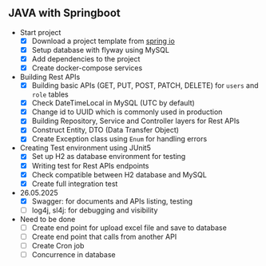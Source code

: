 ## JAVA with Springboot
- Start project
    - [x] Download a project template from [spring io](https://start.spring.io/)
    - [x] Setup database with flyway using MySQL
    - [x] Add dependencies to the project
    - [x] Create docker-compose services 
- Building Rest APIs
     - [x] Building basic APIs (GET, PUT, POST, PATCH, DELETE) for `users` and `role` tables
     - [x] Check DateTimeLocal in MySQL (UTC by default)
     - [x] Change id to UUID which is commonly used in production
     - [x] Building Repository, Service and Controller layers for Rest APIs
     - [x] Construct Entity, DTO (Data Transfer Object)
     - [x] Create Exception class using ``Enum`` for handling errors
- Creating Test environment using JUnit5
     - [x] Set up H2 as database environment for testing
     - [x] Writing test for Rest APIs endpoints
     - [x] Check compatible between H2 database and MySQL
     - [x] Create full integration test       
- 26.05.2025
    - [x] Swagger: for documents and APIs listing, testing
    - [ ] log4j, sl4j: for debugging and visibility
- Need to be done
     - [ ] Create end point for upload excel file and save to database
     - [ ] Create end point that calls from another API
     - [ ] Create Cron job
     - [ ] Concurrence in database
